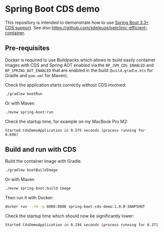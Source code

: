 # Spring Boot CDS demo

This repository is intended to demonstrate how to use [Spring Boot 3.3+ CDS support](https://docs.spring.io/spring-boot/how-to/class-data-sharing.html). See also https://github.com/sdeleuze/petclinic-efficient-container.
 
## Pre-requisites

Docker is required to use Buildpacks which allows to build easily container images with CDS and Spring AOT enabled
via the `BP_JVM_CDS_ENABLED` and `BP_SPRING_AOT_ENABLED` that are enabled in the build (`build.gradle.kts`
for Gradle and `pom.xml` for Maven).

Check the application starts correctly without CDS involved:
```bash
./gradlew bootRun
```

Or with Maven
```bash
./mvnw spring-boot:run
```

Check the startup time, for example on my MacBook Pro M2:
```
Started CdsDemoApplication in 0.575 seconds (process running for 0.696)
```

## Build and run with CDS

Build the container image with Gradle.
```bash
./gradlew bootBuildImage
```

Or with Maven
```bash
./mvnw spring-boot:build-image
```

Then run it with Docker:
```bash
docker run --rm -p 8080:8080 spring-boot-cds-demo:1.0.0-SNAPSHOT
```

Check the startup time which should now be significantly lower:
```bash
Started CdsDemoApplication in 0.294 seconds (process running for 0.371)
```
